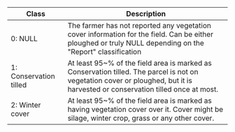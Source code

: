 | Class         | Description                                                                                                                                                           |
|------------------------|--------------------------------------------------------------------------------------------------------------------------------------------------------------------------------|
| 0: NULL                | The farmer has not reported any vegetation cover information for the field. Can be either ploughed or truly NULL depending on the "Report" classification                      |
| 1: Conservation tilled | At least 95~\% of the field area is marked as Conservation tilled. The parcel is not on vegetation cover or ploughed, but it is harvested or conservation tilled once at most. |
| 2: Winter cover        | At least 95~\% of the field area is marked as having vegetation cover over it. Cover might be silage, winter crop, grass or any other cover.                                   |
